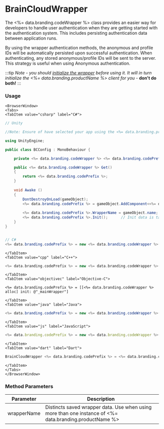 # BrainCloudWrapper

The <%= data.branding.codeWrapper %> class provides an easier way for developers to handle user authentication when they are getting started with the authentication system. This includes persisting authentication data between application runs.

By using the wrapper authentication methods, the anonymous and profile IDs will be automatically persisted upon successful authentication. When authenticating, any stored anonymous/profile IDs will be sent to the server. This strategy is useful when using Anonymous authentication.

:::tip
*Note - you should [initialize the wrapper](/api/wrapper/initialize) before using it. It will in turn initialize the <%= data.branding.productName %> client for you* - **don't do both!**
:::

### Usage

```mdx-code-block
<BrowserWindow>
<Tabs>
<TabItem value="csharp" label="C#">
```

```csharp
// Unity

//Note: Ensure of have selected your app using the <%= data.branding.productName %> Unity Plugin

using UnityEngine;

public class BCConfig : MonoBehaviour {

	private <%= data.branding.codeWrapper %> <%= data.branding.codePrefix %>;

	public <%= data.branding.codeWrapper %> Get()
	{
		return <%= data.branding.codePrefix %>;
	}	
	
	void Awake ()
	{
		DontDestroyOnLoad(gameObject);
		<%= data.branding.codePrefix %> = gameObject.AddComponent<<%= data.branding.codeWrapper %>>();
		
		<%= data.branding.codePrefix %>.WrapperName = gameObject.name;    // Optional: Set a wrapper name
		<%= data.branding.codePrefix %>.Init();      // Init data is taken from the <%= data.branding.productName %> Unity Plugin		
	}
}


// C#
<%= data.branding.codePrefix %> = new <%= data.branding.codeWrapper %>("_mainWrapper");
```

```mdx-code-block
</TabItem>
<TabItem value="cpp" label="C++">
```

```cpp
<%= data.branding.codePrefix %> = new <%= data.branding.codeWrapper %>("_mainWrapper");
```

```mdx-code-block
</TabItem>
<TabItem value="objectivec" label="Objective-C">
```

```objective_c
<%= data.branding.codePrefix %> = [[<%= data.branding.codeWrapper %> alloc] init: @"_mainWrapper"]
```

```mdx-code-block
</TabItem>
<TabItem value="java" label="Java">
```

```java
<%= data.branding.codePrefix %> = new <%= data.branding.codeWrapper %>("_mainWrapper");
```

```mdx-code-block
</TabItem>
<TabItem value="js" label="JavaScript">
```

```javascript
<%= data.branding.codePrefix %> = new <%= data.branding.codeWrapper %>("_mainWrapper");
```

```mdx-code-block
</TabItem>
<TabItem value="dart" label="Dart">
```

```dart
BrainCloudWrapper <%= data.branding.codePrefix %> = <%= data.branding.codeWrapper %>(wrapperName: "_mainWrapper");
```

```mdx-code-block
</TabItem>
</Tabs>
</BrowserWindow>
```



### Method Parameters
Parameter | Description
--------- | -----------
wrapperName | Distincts saved wrapper data. Use when using more than one instance of <%= data.branding.productName %>



<DocCardList />
